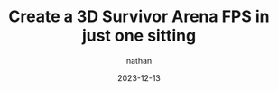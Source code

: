 ---
author: nathan
date: "2023-12-13"
description: Create a 3D FPS arena survival game using Godot 4. Implement player movement, shooting mechanics, add sound effects, design levels, and export your game to share with friends.
difficulty: beginner
keywords:
- godot 4 3d course
- godot 4 beginner tutorial
- learn godot 4
- getting started with godot
menuTitle: Your First 3D Game (Godot 4)
programVersion: "4.4"
resources:
- name: banner
  src: cover.png
title: Create a 3D Survivor Arena FPS in just one sitting
weight: 3
type: redirect
videoDuration: ""
videoId: "NJJNWGD25rg"
featured: true
tutorialType: "youtube"
redirect: https://www.gdquest.com/library/first_3d_game_godot4_arena_fps/
---